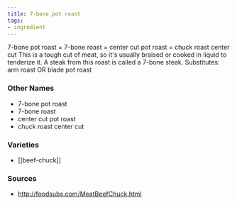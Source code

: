 ```yaml
---
title: 7-bone pot roast
tags:
- ingredient
---
```

7-bone pot roast = 7-bone roast = center cut pot roast = chuck roast center cut This is a tough cut of meat, so it's usually braised or cooked in liquid to tenderize it. A steak from this roast is called a 7-bone steak. Substitutes: arm roast OR blade pot roast

### Other Names

* 7-bone pot roast
* 7-bone roast
* center cut pot roast
* chuck roast center cut

### Varieties

* [[beef-chuck]]

### Sources
* http://foodsubs.com/MeatBeefChuck.html
